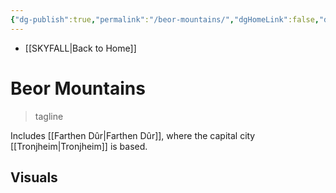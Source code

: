 ```yaml
---
{"dg-publish":true,"permalink":"/beor-mountains/","dgHomeLink":false,"dgPassFrontmatter":false}
---
```


- [[SKYFALL|Back to Home]]

# Beor Mountains
>tagline

Includes [[Farthen Dûr|Farthen Dûr]], where the capital city [[Tronjheim|Tronjheim]] is based. 

## Visuals
